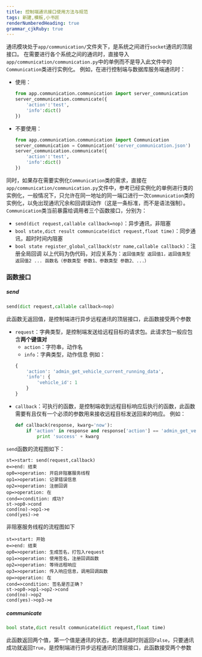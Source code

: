 ```yaml
---
title: 控制端通讯接口使用方法与规范
tags: 新建,模板,小书匠
renderNumberedHeading: true
grammar_cjkRuby: true
---
```



通讯模块处于`app/communication/`文件夹下，是系统之间进行`socket`通讯的顶层接口。
在需要进行各个系统之间的通讯时，直接导入`app/communication/communication.py`中的单例而不是导入此文件中的`Communication`类进行实例化。
例如，在进行控制端与数据库服务端通讯时：
- 使用：
	``` python
	from app.communication.communication import server_communication
	server_communication.communicate({
		'action':'test',
		'info':dict()
	})
	```
- 不要使用：
	``` python
	from app.communication.communication import Communication
	server_communication = Communication('server_communication.json')
	server_communication.communicate({
		'action':'test',
		'info':dict()
	})
	```
同时，如果存在需要实例化`Communication`类的需求，直接在`app/communication/communication.py`文件中，参考已经实例化的单例进行类的实例化，一般情况下，只允许在同一地址的同一端口进行一次`Communication`类的实例化，以免出现通讯冗余和回调误动作（这是一条标准，而不是语法强制）。
`Communication`类当前暴露给调用者三个函数接口，分别为：
- `send(dict request,callable callback=nop)`：异步通讯，非阻塞
- `bool state,dict result communicate(dict request,float time)`：同步通讯，超时时间内阻塞
- `bool state register_global_callback(str name,callable callback)`：注册全局回调
以上代码为伪代码，对应关系为：`返回值类型 返回值1，返回值类型 返回值2 ... 函数名（参数类型 参数1、参数类型 参数2、...）`

### 函数接口
##### send

``` py
send(dict request,callable callback=nop)
```
此函数无返回值，是控制端进行异步远程通讯的顶层接口，此函数接受两个参数
- `request`：字典类型，是控制端发送给远程目标的请求包。此请求包一般应包含**两个键值对**
	- `action`：字符串，动作名
	- `info`：字典类型，动作信息
	例如：
	``` py
	{
		'action': 'admin_get_vehicle_current_running_data',
		'info': {
			'vehicle_id': 1
		}
	}
	```
- `callback`：可执行的函数，是控制端收到远程目标响应后执行的函数，此函数需要有且仅有一个必须的参数用来接收远程目标发送回来的响应。
	例如：
	``` py
	def callback(response, kwarg='now'):
		if 'action' in response and response['action'] == 'admin_get_vehicle_current_running_data':
			print 'success' + kwarg
	```
`send`函数的流程图如下：
```flow!
st=>start: send(request,callback)
e=>end: 结束
op0=>operation: 开启非阻塞服务线程
op1=>operation: 记录错误信息
op2=>operation: 注册回调
op=>operation: 在
cond=>condition: 成功?
st->op0->cond
cond(no)->op1->e
cond(yes)->e
```
非阻塞服务线程的流程图如下
```flow!
st=>start: 开始
e=>end: 结束
op0=>operation: 生成签名，打包入request
op1=>operation: 使用签名，注册回调函数
op2=>operation: 等待远程响应
op3=>operation: 传入响应信息，调用回调函数
op=>operation: 在
cond=>condition: 签名是否正确？
st->op0->op1->op2->cond
cond(no)->op2
cond(yes)->op3->e
```
##### communicate
``` py
bool state,dict result communicate(dict request,float time)
```
此函数返回两个值，第一个值是通讯的状态，若通讯超时则返回`False`，只要通讯成功就返回`True`，是控制端进行异步远程通讯的顶层接口，此函数接受两个参数